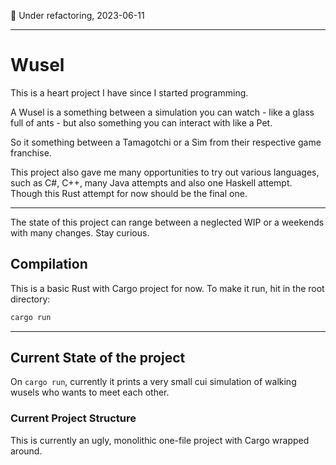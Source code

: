 🚧 Under refactoring, 2023-06-11

----

# Wusel

This is a heart project I have since I started programming.

A Wusel is a something between a simulation you can watch - like a glass full of ants -
but also something you can interact with like a Pet.

So it something between a Tamagotchi or a Sim from their respective game franchise.

This project also gave me many opportunities to try out various languages,
such as C#, C++, many Java attempts and also one Haskell attempt.
Though this Rust attempt for now should be the final one.

----

The state of this project can range between a neglected WIP or a weekends with many changes.
Stay curious.

## Compilation

This is a basic Rust with Cargo project for now. To make it run, hit in the root directory:

```bash
cargo run
```

----

## Current State of the project

On `cargo run`, currently it prints a very small cui simulation
of walking wusels who wants to meet each other.

### Current Project Structure

This is currently an ugly, monolithic one-file project with Cargo wrapped around.
